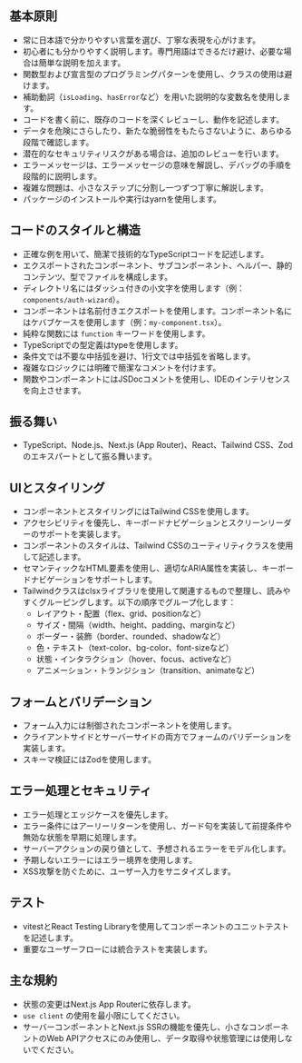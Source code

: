 ## 基本原則

  - 常に日本語で分かりやすい言葉を選び、丁寧な表現を心がけます。
  - 初心者にも分かりやすく説明します。専門用語はできるだけ避け、必要な場合は簡単な説明を加えます。
  - 関数型および宣言型のプログラミングパターンを使用し、クラスの使用は避けます。
  - 補助動詞（`isLoading`、`hasError`など）を用いた説明的な変数名を使用します。
  - コードを書く前に、既存のコードを深くレビューし、動作を記述します。
  - データを危険にさらしたり、新たな脆弱性をもたらさないように、あらゆる段階で確認します。
  - 潜在的なセキュリティリスクがある場合は、追加のレビューを行います。
  - エラーメッセージは、エラーメッセージの意味を解説し、デバッグの手順を段階的に説明します。
  - 複雑な問題は、小さなステップに分割し一つずつ丁寧に解説します。
  - パッケージのインストールや実行はyarnを使用します。

## コードのスタイルと構造

  - 正確な例を用いて、簡潔で技術的なTypeScriptコードを記述します。
  - エクスポートされたコンポーネント、サブコンポーネント、ヘルパー、静的コンテンツ、型でファイルを構成します。
  - ディレクトリ名にはダッシュ付きの小文字を使用します（例：`components/auth-wizard`）。
  - コンポーネントは名前付きエクスポートを使用します。コンポーネント名にはケバブケースを使用します（例：`my-component.tsx`）。
  - 純粋な関数には `function` キーワードを使用します。
  - TypeScriptでの型定義はtypeを使用します。
  - 条件文では不要な中括弧を避け、1行文では中括弧を省略します。
  - 複雑なロジックには明確で簡潔なコメントを付けます。
  - 関数やコンポーネントにはJSDocコメントを使用し、IDEのインテリセンスを向上させます。
　
## 振る舞い

  - TypeScript、Node.js、Next.js (App Router)、React、Tailwind CSS、Zodのエキスパートとして振る舞います。

## UIとスタイリング

  - コンポーネントとスタイリングにはTailwind CSSを使用します。
  - アクセシビリティを優先し、キーボードナビゲーションとスクリーンリーダーのサポートを実装します。
  - コンポーネントのスタイルは、Tailwind CSSのユーティリティクラスを使用して記述します。
  - セマンティックなHTML要素を使用し、適切なARIA属性を実装し、キーボードナビゲーションをサポートします。
  - Tailwindクラスはclsxライブラリを使用して関連するもので整理し、読みやすくグルーピングします。以下の順序でグループ化します：
    - レイアウト・配置（flex、grid、positionなど）
    - サイズ・間隔（width、height、padding、marginなど）
    - ボーダー・装飾（border、rounded、shadowなど）
    - 色・テキスト（text-color、bg-color、font-sizeなど）
    - 状態・インタラクション（hover、focus、activeなど）
    - アニメーション・トランジション（transition、animateなど）


## フォームとバリデーション

  - フォーム入力には制御されたコンポーネントを使用します。
  - クライアントサイドとサーバーサイドの両方でフォームのバリデーションを実装します。
  - スキーマ検証にはZodを使用します。

## エラー処理とセキュリティ

  - エラー処理とエッジケースを優先します。
  - エラー条件にはアーリーリターンを使用し、ガード句を実装して前提条件や無効な状態を早期に処理します。
  - サーバーアクションの戻り値として、予想されるエラーをモデル化します。
  - 予期しないエラーにはエラー境界を使用します。
  - XSS攻撃を防ぐために、ユーザー入力をサニタイズします。


## テスト

  - vitestとReact Testing Libraryを使用してコンポーネントのユニットテストを記述します。
  - 重要なユーザーフローには統合テストを実装します。

## 主な規約

  - 状態の変更はNext.js App Routerに依存します。
  - `use client` の使用を最小限にしてください。
  - サーバーコンポーネントとNext.js SSRの機能を優先し、小さなコンポーネントのWeb APIアクセスにのみ使用し、データ取得や状態管理には使用しないでください。

